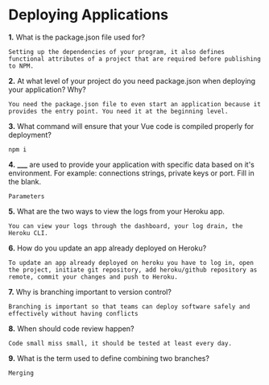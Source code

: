 # Deploying Applications

**1.** What is the package.json file used for?

<!-- enter you answer in the space below -->

```
Setting up the dependencies of your program, it also defines functional attributes of a project that are required before publishing to NPM.
```

**2.** At what level of your project do you need package.json when deploying your application? Why?

<!-- enter you answer in the space below -->

```
You need the package.json file to even start an application because it provides the entry point. You need it at the beginning level.
```

**3.** What command will ensure that your Vue code is compiled properly for deployment?

<!-- enter you answer in the space below -->

```
npm i

```

**4.** **\_\_\_** are used to provide your application with specific data based on it's environment. For example: connections strings, private keys or port. Fill in the blank.

<!-- enter you answer in the space below -->

```
Parameters
```

**5.** What are the two ways to view the logs from your Heroku app.

<!-- enter you answer in the space below -->

```
You can view your logs through the dashboard, your log drain, the Heroku CLI.
```

**6.** How do you update an app already deployed on Heroku?

<!-- enter you answer in the space below -->

```
To update an app already deployed on heroku you have to log in, open the project, initiate git repository, add heroku/github repository as remote, commit your changes and push to Heroku.
```

**7.** Why is branching important to version control?

<!-- enter you answer in the space below -->

```
Branching is important so that teams can deploy software safely and effectively without having conflicts
```

**8.** When should code review happen?

<!-- enter you answer in the space below -->

```
Code small miss small, it should be tested at least every day.

```

**9.** What is the term used to define combining two branches?

<!-- enter you answer in the space below -->

```
Merging
```
